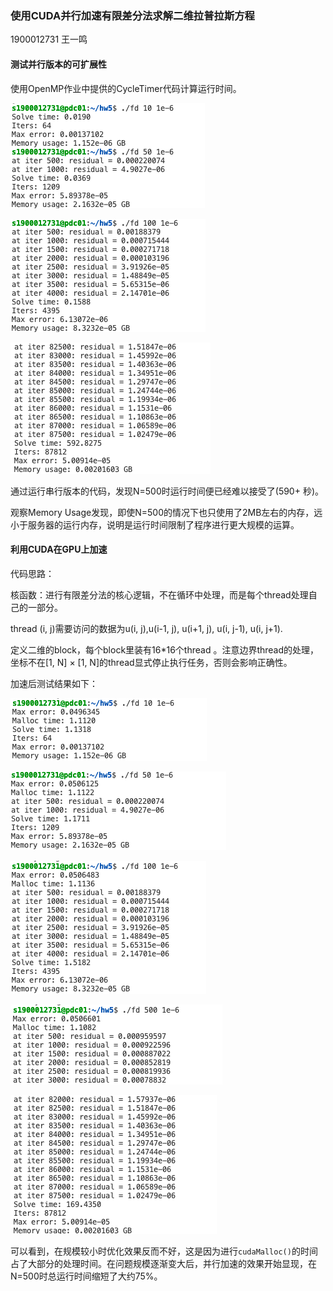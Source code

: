 ### 使用CUDA并行加速有限差分法求解二维拉普拉斯方程

1900012731 王一鸣

#### 测试并行版本的可扩展性

使用OpenMP作业中提供的CycleTimer代码计算运行时间。

![](pics/cpu_10.png)

![](pics/cpu_100.png)

![](pics/cpu_500.png)

通过运行串行版本的代码，发现N=500时运行时间便已经难以接受了(590+ 秒)。

观察Memory Usage发现，即使N=500的情况下也只使用了2MB左右的内存，远小于服务器的运行内存，说明是运行时间限制了程序进行更大规模的运算。

#### 利用CUDA在GPU上加速

代码思路：

核函数：进行有限差分法的核心逻辑，不在循环中处理，而是每个thread处理自己的一部分。

thread (i, j)需要访问的数据为u(i, j),u(i-1, j), u(i+1, j), u(i, j-1), u(i, j+1).

定义二维的block，每个block里装有16*16个thread 。注意边界thread的处理，坐标不在[1, N] $\times$ [1, N]的thread显式停止执行任务，否则会影响正确性。

加速后测试结果如下：

![](pics/gpu_10.png)

![](pics/gpu_50.png)

![](pics/gpu_100.png)

![](pics/gpu_500_1.png)

![](pics/gpu_500_2.png)

可以看到，在规模较小时优化效果反而不好，这是因为进行`cudaMalloc()`的时间占了大部分的处理时间。在问题规模逐渐变大后，并行加速的效果开始显现，在N=500时总运行时间缩短了大约75%。